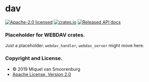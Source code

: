 # dav

[![Apache-2.0 licensed](https://img.shields.io/badge/license-Apache2.0-blue.svg)](https://www.apache.org/licenses/LICENSE-2.0.txt)
[![crates.io](https://meritbadge.herokuapp.com/dav)](https://crates.io/crates/dav)
[![Released API docs](https://docs.rs/dav/badge.svg)](https://docs.rs/dav)

### Placeholder for WEBDAV crates.

Just a placeholder. `webdav_handler`, `webdav_server` might move here.


### Copyright and License.

 * © 2019 Miquel van Smoorenburg
 * [Apache License, Version 2.0](http://www.apache.org/licenses/LICENSE-2.0)

